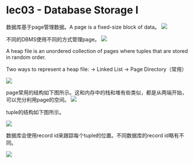 # lec03 - Database Storage I
数据库基于page管理数据。A page is a fixed-size block of data。
![](https://zhang113751picgo.oss-cn-hangzhou.aliyuncs.com/img/20220511155226.png)

不同的DBMS使用不同的方式管理page。
![](https://zhang113751picgo.oss-cn-hangzhou.aliyuncs.com/img/20220511155520.png)

A heap file is an unordered collection of pages where tuples that are stored in random order.

Two ways to represent a heap file:
→ Linked List
→ Page Directory（常用）

![](https://zhang113751picgo.oss-cn-hangzhou.aliyuncs.com/img/20220511155709.png)

page常用的结构如下图所示。这和内存中的栈和堆有些类似，都是从两端开始，可以充分利用page的空间。
![](https://zhang113751picgo.oss-cn-hangzhou.aliyuncs.com/img/20220511155742.png)

tuple的结构如下图所示。

![](https://zhang113751picgo.oss-cn-hangzhou.aliyuncs.com/img/20220511160025.png)


数据库会使用record id来跟踪每个tuple的位置。不同数据库的record id略有不同。

![](https://zhang113751picgo.oss-cn-hangzhou.aliyuncs.com/img/20220511155912.png)
